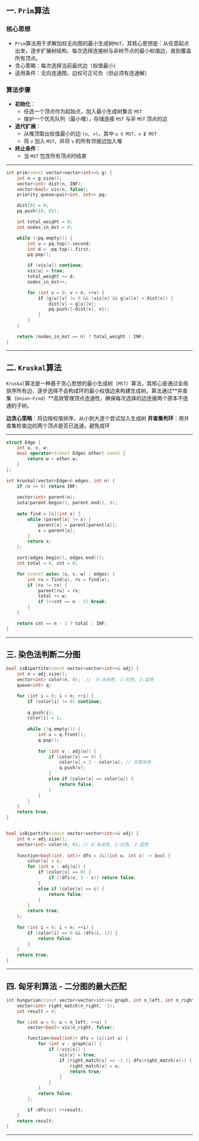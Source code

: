 ## 一. `Prim`算法

### 核心思想
- `Prim`算法用于求解加权无向图的最小生成树`MST`，其核心思想是：从任意起点出发，逐步扩展树结构，每次选择连接树与非树节点的最小权值边，直到覆盖所有顶点。
- 贪心策略：每次选择当前最优边（权值最小）
- 适用条件：无向连通图，边权可正可负（但必须有连通解）

### 算法步骤
- **初始化**：
  - 任选一个顶点作为起始点，加入最小生成树集合 `MST`
  - 维护一个优先队列（最小堆），存储连接 `MST` 与非 `MST` 顶点的边
- **迭代扩展**：
  - 从堆顶取出权值最小的边 `(u, v)`，其中 `u ∈ MST，v ∉ MST`
  - 将 `v` 加入 `MST`，并将 `v` 的所有邻接边加入堆
- **终止条件**：
  - 当 `MST` 包含所有顶点时结束

---

```cpp
int prim(const vector<vector<int>>& g) {
    int n = g.size();
    vector<int> dist(n, INF);
    vector<bool> vis(n, false);
    priority_queue<pair<int, int>> pq;

    dist[0] = 0;
    pq.push({0, 0});

    int total_weight = 0;
    int nodes_in_mst = 0;

    while (!pq.empty()) {
        int u = pq.top().second;
        int d = -pq.top().first;
        pq.pop();

        if (vis[u]) continue;
        vis[u] = true;
        total_weight += d;
        nodes_in_mst++;

        for (int v = 0; v < n; ++v) {
            if (g[u][v] != 0 && !vis[v] && g[u][v] < dist[v]) {
                dist[v] = g[u][v];
                pq.push({-dist[v], v});
            }
        }
    }

    return (nodes_in_mst == n) ? total_weight : INF;
}
```

---

## 二. `Kruskal`算法

`Kruskal`算法是一种基于贪心思想的最小生成树（`MST`）算法，其核心是通过全局排序所有边，逐步选择不会构成环的最小权值边来构建生成树。算法通过**并查集（`Union-Find`）**高效管理顶点连通性，确保每次选择的边连接两个原本不连通的子树。

**边贪心策略**：将边按权值排序，从小到大逐个尝试加入生成树
**并查集判环**：用并查集检查边的两个顶点是否已连通，避免成环

---

```cpp
struct Edge {
    int u, v, w;
    bool operator<(const Edge& other) const {
        return w < other.w;
    }
};

int kruskal(vector<Edge>& edges, int n) {
    if (n <= 0) return INF;
    
    vector<int> parent(n);
    iota(parent.begin(), parent.end(), 0);
    
    auto find = [&](int x) {
        while (parent[x] != x) {
            parent[x] = parent[parent[x]];
            x = parent[x];
        }
        return x;
    };

    sort(edges.begin(), edges.end());
    int total = 0, cnt = 0;

    for (const auto& [u, v, w] : edges) {
        int ru = find(u), rv = find(v);
        if (ru != rv) {
            parent[ru] = rv;
            total += w;
            if (++cnt == n - 1) break;
        }
    }

    return cnt == n - 1 ? total : INF;
}
```

---

## 三. 染色法判断二分图

```cpp
bool isBipartite(const vector<vector<int>>& adj) {
    int n = adj.size();
    vector<int> color(n, 0);  //  0:未染色, 1:红色, 2:蓝色
    queue<int> q;

    for (int i = 0; i < n; ++i) {
        if (color[i] != 0) continue;
        
        q.push(i);
        color[i] = 1;
        
        while (!q.empty()) {
            int u = q.front();
            q.pop();
            
            for (int v : adj[u]) {
                if (color[v] == 0) {
                    color[v] = 3 - color[u]; // 交替染色
                    q.push(v);
                } 
                else if (color[v] == color[u]) {
                    return false;
                }
            }
        }
    }
    return true;
}


bool isBipartite(const vector<vector<int>>& adj) {
    int n = adj.size();
    vector<int> color(n, 0); // 0:未染色, 1:红色, 2:蓝色
    
    function<bool(int, int)> dfs = [&](int u, int c) -> bool {
        color[u] = c;
        for (int v : adj[u]) {
            if (color[v] == 0) {
                if (!dfs(v, 3 - c)) return false;
            } 
            else if (color[v] == c) {
                return false;
            }
        }
        return true;
    };
    
    for (int i = 0; i < n; ++i) {
        if (color[i] == 0 && !dfs(i, 1)) {
            return false;
        }
    }
    return true;
}
```

---

## 四. 匈牙利算法 - 二分图的最大匹配

```cpp
int hungarian(const vector<vector<int>>& graph, int n_left, int n_right) {
    vector<int> right_match(n_right, -1);
    int result = 0;

    for (int u = 0; u < n_left; ++u) {
        vector<bool> vis(n_right, false);

        function<bool(int)> dfs = [&](int u) {
            for (int v : graph[u]) {
                if (!vis[v]) {
                    vis[v] = true;
                    if (right_match[v] == -1 || dfs(right_match[v])) {
                        right_match[v] = u;
                        return true;
                    }
                }
            }
            return false;
        };

        if (dfs(u)) ++result;
    }
    return result;
}
```

---
